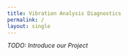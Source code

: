 ```yaml
---
title: Vibration Analysis Diagnostics
permalink: /
layout: single
---
```


_TODO: Introduce our Project_